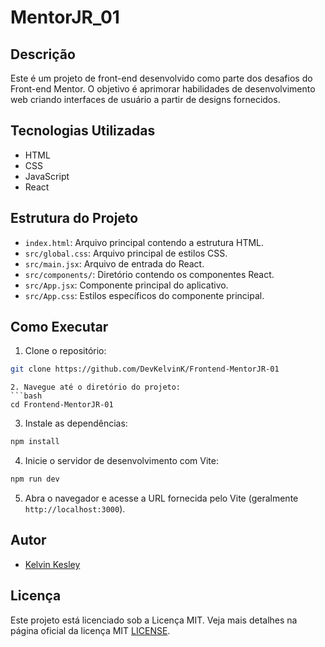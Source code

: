 # MentorJR_01

## Descrição
Este é um projeto de front-end desenvolvido como parte dos desafios do Front-end Mentor. O objetivo é aprimorar habilidades de desenvolvimento web criando interfaces de usuário a partir de designs fornecidos.

## Tecnologias Utilizadas
- HTML
- CSS
- JavaScript
- React

## Estrutura do Projeto
- `index.html`: Arquivo principal contendo a estrutura HTML.
- `src/global.css`: Arquivo principal de estilos CSS.
- `src/main.jsx`: Arquivo de entrada do React.
- `src/components/`: Diretório contendo os componentes React.
- `src/App.jsx`: Componente principal do aplicativo.
- `src/App.css`: Estilos específicos do componente principal.

## Como Executar
1. Clone o repositório:
  ```bash
  git clone https://github.com/DevKelvinK/Frontend-MentorJR-01
  ```
  ```
2. Navegue até o diretório do projeto:
  ```bash
  cd Frontend-MentorJR-01
  ```
3. Instale as dependências:
  ```bash
  npm install
  ```
4. Inicie o servidor de desenvolvimento com Vite:
  ```bash
  npm run dev
  ```
5. Abra o navegador e acesse a URL fornecida pelo Vite (geralmente `http://localhost:3000`).

## Autor
- [Kelvin Kesley](https://github.com/DevKelvinK)

## Licença
Este projeto está licenciado sob a Licença MIT. Veja mais detalhes na página oficial da licença MIT [LICENSE](https://opensource.org/license/mit). 
